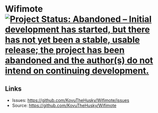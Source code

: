 # Wifimote [![Project Status: Abandoned – Initial development has started, but there has not yet been a stable, usable release; the project has been abandoned and the author(s) do not intend on continuing development.](https://www.repostatus.org/badges/latest/abandoned.svg)](https://www.repostatus.org/#abandoned)

## Links

* Issues: <https://github.com/KovuTheHusky/Wifimote/issues>
* Source: <https://github.com/KovuTheHusky/Wifimote>
